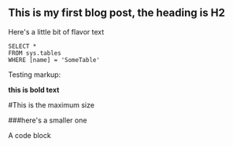 ## This is my first blog post, the heading is H2

Here's a little bit of flavor text

 ```tsql
 SELECT *
 FROM sys.tables
 WHERE [name] = 'SomeTable'
 ```
 
Testing markup:

**this is bold text**

#This is the maximum size

###here's a smaller one

 A code block
